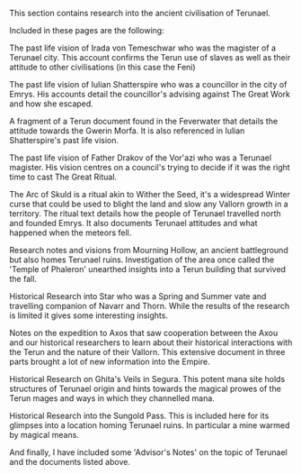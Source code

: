 This section contains research into the ancient civilisation of Terunael.

Included in these pages are the following:

The past life vision of Irada von Temeschwar who was the magister of a Terunael city. This account confirms the Terun use of slaves as well as their attitude to other civilisations (in this case the Feni)

The past life vision of Iulian Shatterspire who was a councillor in the city of Emrys. His accounts detail the councillor's advising against The Great Work and how she escaped.

A fragment of a Terun document found in the Feverwater that details the attitude towards the Gwerin Morfa. It is also referenced in Iulian Shatterspire's past life vision.

The past life vision of Father Drakov of the Vor'azi who was a Terunael magister. His vision centres on a council's trying to decide if it was the right time to cast The Great Ritual.

The Arc of Skuld is a ritual akin to Wither the Seed, it's a widespread Winter curse that could be used to blight the land and slow any Vallorn growth in a territory. The ritual text details how the people of Terunael travelled north and founded Emrys. It also documents Terunael attitudes and what happened when the meteors fell.

Research notes and visions from Mourning Hollow, an ancient battleground but also homes Terunael ruins. Investigation of the area once called the 'Temple of Phaleron' unearthed insights into a Terun building that survived the fall.

Historical Research into Star who was a Spring and Summer vate and travelling companion of Navarr and Thorn. While the results of the research is limited it gives some interesting insights.

Notes on the expedition to Axos that saw cooperation between the Axou and our historical researchers to learn about their historical interactions with the Terun and the nature of their Vallorn. This extensive document in three parts brought a lot of new information into the Empire.

Historical Research on Ghita's Veils in Segura. This potent mana site holds structures of Terunael origin and hints towards the magical prowes of the Terun mages and ways in which they channelled mana.

Historical Research into the Sungold Pass. This is included here for its glimpses into a location homing Terunael ruins. In particular a mine warmed by magical means.

And finally, I have included some 'Advisor's Notes' on the topic of Terunael and the documents listed above.